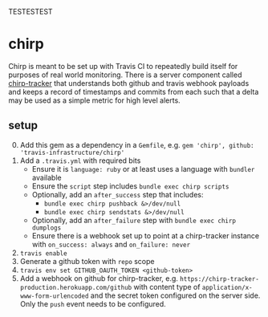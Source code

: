 TESTESTEST


# chirp

Chirp is meant to be set up with Travis CI to repeatedly build itself for
purposes of real world monitoring.  There is a server component called
[chirp-tracker](https://github.com/travis-infrastructure/chirp-tracker) that
understands both github and travis webhook payloads and keeps a record of
timestamps and commits from each such that a delta may be used as a simple
metric for high level alerts.

## setup

0. Add this gem as a dependency in a `Gemfile`, e.g.
   `gem 'chirp', github: 'travis-infrastructure/chirp'`
0. Add a `.travis.yml` with required bits
    * Ensure it is `language: ruby` or at least uses a language with `bundler`
      available
    * Ensure the `script` step includes `bundle exec chirp scripts`
    * Optionally, add an `after_success` step that includes:
        * `bundle exec chirp pushback &>/dev/null`
        * `bundle exec chirp sendstats &>/dev/null`
    * Optionally, add an `after_failure` step with `bundle exec chirp dumplogs`
    * Ensure there is a webhook set up to point at a chirp-tracker instance with
      `on_success: always` and `on_failure: never`
0. `travis enable`
0. Generate a github token with `repo` scope
0. `travis env set GITHUB_OAUTH_TOKEN <github-token>`
0. Add a webhook on github for chirp-tracker, e.g.
   `https://chirp-tracker-production.herokuapp.com/github` with content type of
   `application/x-www-form-urlencoded` and the secret token configured on the
   server side.  Only the `push` event needs to be configured.
